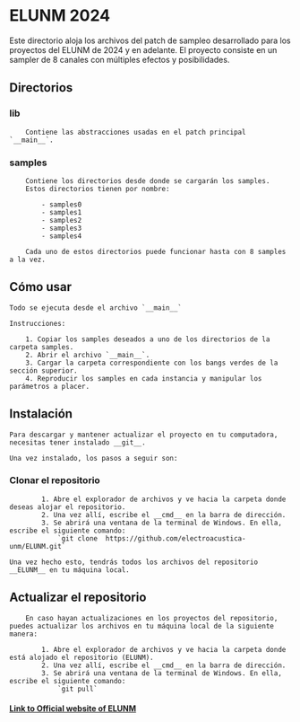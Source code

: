 # ELUNM 2024

Este directorio aloja los archivos del patch de sampleo
desarrollado para los proyectos del ELUNM de 2024 y en adelante.
El proyecto consiste en un sampler de 8 canales con múltiples efectos y posibilidades.

## Directorios

### 	__lib__

		Contiene las abstracciones usadas en el patch principal `__main__`.

### 	__samples__

		Contiene los directorios desde donde se cargarán los samples.
		Estos directorios tienen por nombre:

			- samples0
			- samples1
			- samples2
			- samples3
			- samples4

		Cada uno de estos directorios puede funcionar hasta con 8 samples a la vez.

## Cómo usar

	Todo se ejecuta desde el archivo `__main__`

	Instrucciones:

		1. Copiar los samples deseados a uno de los directorios de la carpeta samples.
		2. Abrir el archivo `__main__`.
		3. Cargar la carpeta correspondiente con los bangs verdes de la sección superior.
		4. Reproducir los samples en cada instancia y manipular los parámetros a placer.

## Instalación

	Para descargar y mantener actualizar el proyecto en tu computadora,
	necesitas tener instalado __git__.

	Una vez instalado, los pasos a seguir son:

### 	Clonar el repositorio

			1. Abre el explorador de archivos y ve hacia la carpeta donde deseas alojar el repositorio.
			2. Una vez allí, escribe el __cmd__ en la barra de dirección.
			3. Se abrirá una ventana de la terminal de Windows. En ella, escribe el siguiente comando:
				`git clone 	https://github.com/electroacustica-unm/ELUNM.git`

	Una vez hecho esto, tendrás todos los archivos del repositorio __ELUNM__ en tu máquina local.

##		Actualizar el repositorio

		En caso hayan actualizaciones en los proyectos del repositorio, puedes actualizar los archivos en tu máquina local de la siguiente manera:

			1. Abre el explorador de archivos y ve hacia la carpeta donde está alojado el repositorio (ELUNM).
			2. Una vez allí, escribe el __cmd__ en la barra de dirección.
			3. Se abrirá una ventana de la terminal de Windows. En ella, escribe el siguiente comando:
				`git pull`	

####  [Link to Official website of ELUNM](https://www.unm.edu.pe/investigacion/direccion-de-innovacion-y-transferencia-tecnologica/laboratorio-de-musica-electroacustica-y-arte-sonoro/elunm/)
